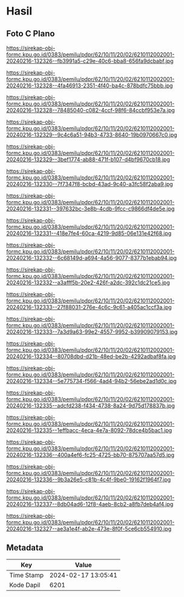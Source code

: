 # Hasil

## Foto C Plano

https://sirekap-obj-formc.kpu.go.id/0383/pemilu/pdpr/62/10/11/20/02/6210112002001-20240216-132326--fb3991a5-c29e-40c6-bba8-656fa9dcbabf.jpg

https://sirekap-obj-formc.kpu.go.id/0383/pemilu/pdpr/62/10/11/20/02/6210112002001-20240216-132328--4fa46913-2351-4f40-ba4c-878bdfc75bbb.jpg

https://sirekap-obj-formc.kpu.go.id/0383/pemilu/pdpr/62/10/11/20/02/6210112002001-20240216-132328--78485040-c082-4ccf-98f6-84ccbf953e7a.jpg

https://sirekap-obj-formc.kpu.go.id/0383/pemilu/pdpr/62/10/11/20/02/6210112002001-20240216-132329--9c4c6a51-94b3-4733-8640-19b0970667c0.jpg

https://sirekap-obj-formc.kpu.go.id/0383/pemilu/pdpr/62/10/11/20/02/6210112002001-20240216-132329--3bef1774-ab88-471f-b107-d4bf9670cb18.jpg

https://sirekap-obj-formc.kpu.go.id/0383/pemilu/pdpr/62/10/11/20/02/6210112002001-20240216-132330--7f7347f8-bcbd-43ad-9c40-a3fc58f2aba9.jpg

https://sirekap-obj-formc.kpu.go.id/0383/pemilu/pdpr/62/10/11/20/02/6210112002001-20240216-132331--397632bc-3e8b-4cdb-9fcc-c9866df4de5e.jpg

https://sirekap-obj-formc.kpu.go.id/0383/pemilu/pdpr/62/10/11/20/02/6210112002001-20240216-132331--418e7fe4-60ca-4219-9d85-06e131e42f68.jpg

https://sirekap-obj-formc.kpu.go.id/0383/pemilu/pdpr/62/10/11/20/02/6210112002001-20240216-132332--6c68149d-a694-4a56-9077-8377b1ebab94.jpg

https://sirekap-obj-formc.kpu.go.id/0383/pemilu/pdpr/62/10/11/20/02/6210112002001-20240216-132332--a3afff5b-20e2-426f-a2dc-392c1dc21ce5.jpg

https://sirekap-obj-formc.kpu.go.id/0383/pemilu/pdpr/62/10/11/20/02/6210112002001-20240216-132333--27f88031-276e-4c6c-9c61-a405ac1ccf3a.jpg

https://sirekap-obj-formc.kpu.go.id/0383/pemilu/pdpr/62/10/11/20/02/6210112002001-20240216-132333--7a3d9a63-99e2-4557-9952-b39909079153.jpg

https://sirekap-obj-formc.kpu.go.id/0383/pemilu/pdpr/62/10/11/20/02/6210112002001-20240216-132334--80708dbd-d21b-48ed-be2b-4292adbaf8fa.jpg

https://sirekap-obj-formc.kpu.go.id/0383/pemilu/pdpr/62/10/11/20/02/6210112002001-20240216-132334--5e775734-f566-4ad4-94b2-56ebe2ad1d0c.jpg

https://sirekap-obj-formc.kpu.go.id/0383/pemilu/pdpr/62/10/11/20/02/6210112002001-20240216-132335--adcfd238-f434-4738-8a24-9d75d178837b.jpg

https://sirekap-obj-formc.kpu.go.id/0383/pemilu/pdpr/62/10/11/20/02/6210112002001-20240216-132335--1effbacc-4eca-4e7a-8092-78dce4b5bac1.jpg

https://sirekap-obj-formc.kpu.go.id/0383/pemilu/pdpr/62/10/11/20/02/6210112002001-20240216-132336--400a4ef6-fc25-4725-bb70-875707aa57d5.jpg

https://sirekap-obj-formc.kpu.go.id/0383/pemilu/pdpr/62/10/11/20/02/6210112002001-20240216-132336--9b3a26e5-c81b-4c4f-9be0-19162f1964f7.jpg

https://sirekap-obj-formc.kpu.go.id/0383/pemilu/pdpr/62/10/11/20/02/6210112002001-20240216-132337--8db04ad6-12f8-4aeb-8cb2-a8fb7deb4af4.jpg

https://sirekap-obj-formc.kpu.go.id/0383/pemilu/pdpr/62/10/11/20/02/6210112002001-20240216-132327--ae3a1e4f-ab2e-473e-8f0f-5ce6cb554910.jpg


## Metadata

| Key        | Value               |
| ---------- | ------------------- |
| Time Stamp | 2024-02-17 13:05:41 |
| Kode Dapil | 6201                |



